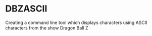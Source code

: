 # DBZASCII
Creating a command line tool which displays characters using ASCII characters from the show Dragon Ball Z

